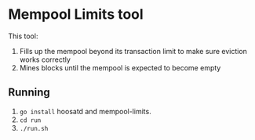 # Mempool Limits tool

This tool:

1. Fills up the mempool beyond its transaction limit to make sure eviction works correctly
2. Mines blocks until the mempool is expected to become empty

## Running

1. `go install` hoosatd and mempool-limits.
2. `cd run`
3. `./run.sh`


